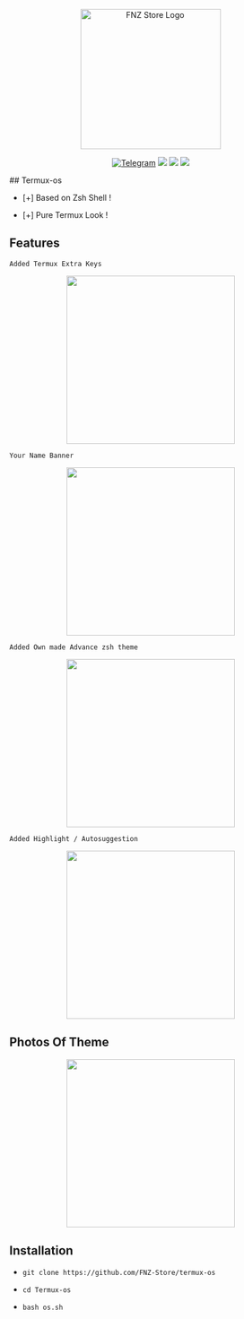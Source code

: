 <p align="center">
  <img src="https://raw.githubusercontent.com/FNZ-Store/ChatGPT Image Aug 9, 2025, 12_33_30 PM.png" alt="FNZ Store Logo" width="250">
</p>
<p align="center">
  <a href="https://t.me/fnzstore"><img title="Telegram" src="https://img.shields.io/badge/Join%20Telegram-FNZ%20Store-blue?style=for-the-badge&logo=telegram"></a>
  <img src="https://img.shields.io/badge/Versi-1.0-green?style=for-the-badge">
  <img src="https://img.shields.io/badge/Dibuat%20oleh-FNZ%20Store-blueviolet?style=for-the-badge">
  <img src="https://img.shields.io/badge/Platform-Termux-orange?style=for-the-badge&logo=linux">
</p>
## Termux-os

* [+] Based on Zsh Shell !

* [+] Pure Termux Look !


## Features

`Added Termux Extra Keys`

<p align="center">
  <img src="https://user-images.githubusercontent.com/46929618/150729794-17dd4f17-19d0-4028-99b8-c7a88994d145.jpg" width="300" hight="220">
</p>

`Your Name Banner`

<p align="center">
  <img src="https://user-images.githubusercontent.com/46929618/150729923-9f0415aa-d0fd-46c7-86cb-1ef65affffcb.jpg" width="300" hight="220">
</p>

`Added Own made Advance zsh theme`
<p align="center">
  <img src="https://user-images.githubusercontent.com/46929618/150729435-7eea5d74-8474-427a-9ada-a8d50da91136.jpg" width="300" hight="220">
</p>

`Added Highlight / Autosuggestion`

<p align="center">
  <img src="https://user-images.githubusercontent.com/46929618/150729854-a09be75c-5e3a-4a21-85b4-71191ee42bd2.jpg" width="300" hight="220">
</p>

## Photos Of Theme




<p align="center">
  <img src="https://user-images.githubusercontent.com/46929618/150729988-7c0c2a39-fe78-4dc6-8174-1a220e0ee1e5.jpg" width="300" hight="220">
</p>

## Installation



* `git clone https://github.com/FNZ-Store/termux-os`

* `cd Termux-os`

* `bash os.sh`


